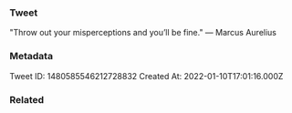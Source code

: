 ### Tweet
"Throw out your misperceptions and you’ll be fine." — Marcus Aurelius

### Metadata
Tweet ID: 1480585546212728832
Created At: 2022-01-10T17:01:16.000Z

### Related

